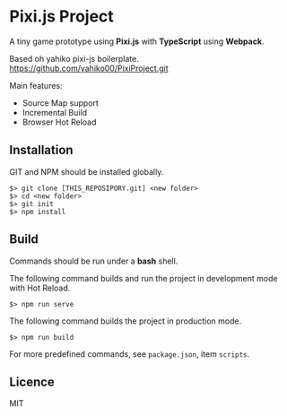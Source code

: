 # Pixi.js Project #

A tiny game prototype using **Pixi.js** with **TypeScript** using **Webpack**.

Based oh yahiko pixi-js boilerplate.
https://github.com/yahiko00/PixiProject.git

Main features:

* Source Map support
* Incremental Build
* Browser Hot Reload


## Installation ##

GIT and NPM should be installed globally.

	$> git clone [THIS_REPOSIPORY.git] <new folder>
	$> cd <new folder>
	$> git init
	$> npm install


## Build ##

Commands should be run under a **bash** shell.

The following command builds and run the project in development mode with Hot Reload.

	$> npm run serve

The following command builds the project in production mode.

	$> npm run build


For more predefined commands, see `package.json`, item `scripts`.

## Licence ##

MIT
